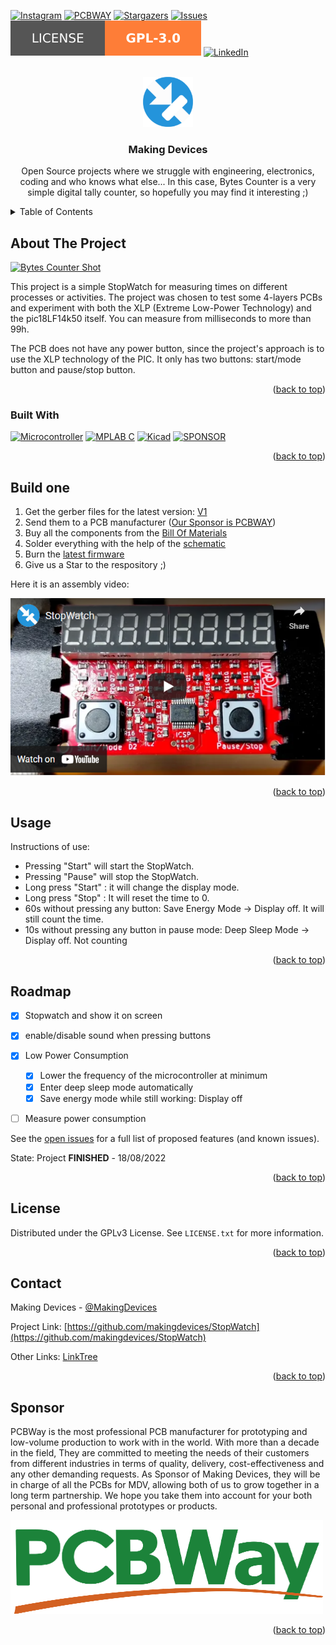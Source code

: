 <!-- Improved compatibility of back to top link: See: https://github.com/othneildrew/Best-README-Template/pull/73 -->
<a name="readme-top"></a>
<!--
*** Thanks for checking out the Best-README-Template. If you have a suggestion
*** that would make this better, please fork the repo and create a pull request
*** or simply open an issue with the tag "enhancement".
*** Don't forget to give the project a star!
*** Thanks again! Now go create something AMAZING! :D
-->



<!-- PROJECT SHIELDS -->
<!--
*** I'm using markdown "reference style" links for readability.
*** Reference links are enclosed in brackets [ ] instead of parentheses ( ).
*** See the bottom of this document for the declaration of the reference variables
*** for contributors-url, forks-url, etc. This is an optional, concise syntax you may use.
*** https://www.markdownguide.org/basic-syntax/#reference-style-links
-->
[![Instagram][ig-shield]][ig-url]
[![PCBWAY][sponsor-shield]][sponsor-url]
[![Stargazers][stars-shield]][stars-url]
[![Issues][issues-shield]][issues-url]
[![GPL v3 License][license-shield]][license-url]
[![LinkedIn][linkedin-shield]][linkedin-url]



<!-- PROJECT LOGO -->
<br />
<div align="center">
  <a href="https://makingdevices.com/links/">
    <img src="images/logo.png" alt="Logo" width="80" height="80">
  </a>

<h3 align="center">Making Devices</h3>

  <p align="center">
    Open Source projects where we struggle with engineering, electronics, coding and who knows what else... In this case, Bytes Counter is a very simple digital tally counter, so hopefully you may find it interesting ;)
  </p>
</div>



<!-- TABLE OF CONTENTS -->
<details>
  <summary>Table of Contents</summary>
  <ol>
    <li>
      <a href="#about-the-project">About The Project</a>
      <ul>
        <li><a href="#built-with">Built With</a></li>
      </ul>
    </li>
    <li>
      <a href="#Build-one">Build one</a>
      <ul>
      </ul>
    </li>
    <li><a href="#usage">Usage</a></li>
    <li><a href="#roadmap">Roadmap</a></li>
    <li><a href="#license">License</a></li>
    <li><a href="#contact">Contact</a></li>
    <li><a href="#Sponsor">Sponsor</a></li>
  </ol>
</details>



<!-- ABOUT THE PROJECT -->
## About The Project

[![Bytes Counter Shot][product-screenshot]](https://makingdevices.com/StopWatch)

This project is a simple StopWatch for measuring times on different processes or activities. The project was chosen to test some 4-layers PCBs and experiment with both the XLP (Extreme Low-Power Technology) and the pic18LF14k50 itself. You can measure from milliseconds to more than 99h. 

The PCB does not have any power button, since the project's approach is to use the XLP technology of the PIC. It only has two buttons: start/mode button and pause/stop button.


<p align="right">(<a href="#readme-top">back to top</a>)</p>

### Built With

[![Microcontroller][PIC]][PIC-url]
[![MPLAB C][MPLAB-C]][MPLAB-C-url]
[![Kicad][kicad-shield]][kicad-url]
[![SPONSOR][sponsor-icon]][sponsor-url]

<p align="right">(<a href="#readme-top">back to top</a>)</p>

<!-- GETTING STARTED -->

## Build one

1. Get the gerber files for the latest version: [V1](https://github.com/makingdevices/StopWatch/blob/main/v1/Gerber/StopWatchV1.zip) 
2. Send them to a PCB manufacturer ([Our Sponsor is PCBWAY][sponsor-url])
3. Buy all the components from the [Bill Of Materials](https://github.com/makingdevices/StopWatch/blob/main/v1/StopWatch_BOM.xlsx)
4. Solder everything with the help of the [schematic](https://github.com/makingdevices/StopWatch/blob/main/v1/schematicv1.pdf)
5. Burn the [latest firmware](https://github.com/makingdevices/StopWatch/blob/main/v1/Simulation/StopWatch.hex)
6. Give us a Star to the respository ;)

Here it is an assembly video:

[![Assembly Shot][YT-screenshot]](https://www.youtube.com/watch?v=HLl4U4vhF9I)

<p align="right">(<a href="#readme-top">back to top</a>)</p>

<!-- USAGE EXAMPLES -->
## Usage

Instructions of use:

- Pressing "Start" will start the StopWatch.
- Pressing "Pause" will stop the StopWatch.
- Long press "Start" : it will change the display mode.
- Long press "Stop" : It will reset the time to 0.
- 60s without pressing any button: Save Energy Mode -> Display off. It will still count the time. 
- 10s without pressing any button in pause mode: Deep Sleep Mode -> Display off. Not counting

<p align="right">(<a href="#readme-top">back to top</a>)</p>

<!-- ROADMAP -->
## Roadmap

- [x] Stopwatch and show it on screen
- [x] enable/disable sound when pressing buttons
- [x] Low Power Consumption
    - [x] Lower the frequency of the microcontroller at minimum
    - [x] Enter deep sleep mode automatically
    - [x] Save energy mode while still working: Display off
- [ ] Measure power consumption


See the [open issues](https://github.com/makingdevices/StopWatch/issues) for a full list of proposed features (and known issues).

State: Project <b>FINISHED</b> - 18/08/2022

<p align="right">(<a href="#readme-top">back to top</a>)</p>

<!-- LICENSE -->
## License

Distributed under the GPLv3 License. See `LICENSE.txt` for more information.
<p align="right">(<a href="#readme-top">back to top</a>)</p>

<!-- CONTACT -->
## Contact

Making Devices - [@MakingDevices](https://www.instagram.com/makingdevices/)

Project Link: [https://github.com/makingdevices/StopWatch](https://github.com/makingdevices/StopWatch)

Other Links: [LinkTree](https://makingdevices.com/links/)


<p align="right">(<a href="#readme-top">back to top</a>)</p>

<!-- Sponsor -->
## Sponsor

PCBWay is the most professional PCB manufacturer for prototyping and low-volume production to work with in the world. With more than a decade in the field, They are committed to meeting the needs of their customers from different industries in terms of quality, delivery, cost-effectiveness and any other demanding requests. As Sponsor of Making Devices, they will be in charge of all the PCBs for MDV, allowing both of us to grow together in a long term partnership. We hope you take them into account for your both personal and professional prototypes or products.

[![Sponsor Shot][sponsor-screenshot]](sponsor-url)

<p align="right">(<a href="#readme-top">back to top</a>)</p>



<!-- MARKDOWN LINKS & IMAGES -->
<!-- https://www.markdownguide.org/basic-syntax/#reference-style-links -->
[contributors-shield]: https://img.shields.io/github/contributors/makingdevices/StopWatch.svg?style=for-the-badge
[contributors-url]: https://github.com/makingdevices/StopWatch/graphs/contributors
[forks-shield]: https://img.shields.io/github/forks/makingdevices/StopWatch.svg?style=for-the-badge
[forks-url]: https://github.com/makingdevices/StopWatch/network/members
[stars-shield]: https://img.shields.io/github/stars/makingdevices/StopWatch.svg?style=for-the-badge
[stars-url]: https://github.com/makingdevices/StopWatch/stargazers
[issues-shield]: https://img.shields.io/github/issues/makingdevices/StopWatch.svg?style=for-the-badge
[issues-url]: https://github.com/makingdevices/StopWatch/issues
[license-shield]: /images/license.svg
[license-url]: https://github.com/makingdevices/StopWatch/blob/master/LICENSE.txt
[linkedin-shield]: https://img.shields.io/badge/-LinkedIn-black.svg?style=for-the-badge&logo=linkedin&colorB=555
[linkedin-url]: https://www.linkedin.com/company/making-devices/
[sponsor-shield]: https://img.shields.io/badge/SPONSOR-PCBWAY-black.svg?style=for-the-badge&colorB=1200
[sponsor-url]: https://www.pcbway.com/?from=makingdevices
[sponsor-screenshot]: /images/PCB_sponsor.png
[product-screenshot]: images/screenshot.gif
[PIC]: https://img.shields.io/badge/PIC18LF14K50-000000?style=for-the-badge
[PIC-url]: http://ww1.microchip.com/downloads/en/devicedoc/40001350f.pdf
[kicad-shield]: https://img.shields.io/badge/kicad-0b03fc?style=for-the-badge&logo=kicad&logoColor=white
[kicad-url]: https://www.kicad.org/
[YT-screenshot]: images/YT_assembly.PNG
[sponsor-icon]:  https://img.shields.io/badge/-PCBWAY-black.svg?style=for-the-badge&colorB=1200
[ig-shield]: https://img.shields.io/badge/instagram-a83297?style=for-the-badge&logo=instagram&logoColor=white
[ig-url]: https://www.instagram.com/makingdevices/
[MPLAB-C]: https://img.shields.io/badge/MPLAB%20C18-DD0031?style=for-the-badge&logo=C&logoColor=white
[MPLAB-C-url]: https://www.microchip.com/en-us/development-tool/SW006011
[Svelte.dev]: https://img.shields.io/badge/Svelte-4A4A55?style=for-the-badge&logo=svelte&logoColor=FF3E00
[Svelte-url]: https://svelte.dev/
[Laravel.com]: https://img.shields.io/badge/Laravel-FF2D20?style=for-the-badge&logo=laravel&logoColor=white
[Laravel-url]: https://laravel.com
[Bootstrap.com]: https://img.shields.io/badge/Bootstrap-563D7C?style=for-the-badge&logo=bootstrap&logoColor=white
[Bootstrap-url]: https://getbootstrap.com
[JQuery.com]: https://img.shields.io/badge/jQuery-0769AD?style=for-the-badge&logo=jquery&logoColor=white
[JQuery-url]: https://jquery.com 
